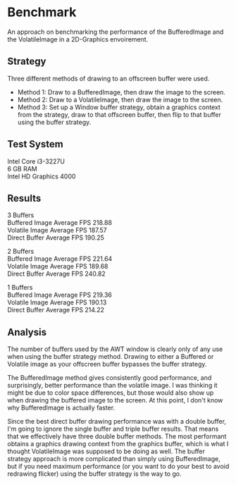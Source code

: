 # Benchmark
An approach on benchmarking the performance of the BufferedImage and the VolatileImage in a 2D-Graphics envoirement.

## Strategy
Three different methods of drawing to an offscreen buffer were used.
* Method 1: Draw to a BufferedImage, then draw the image to the screen.
* Method 2: Draw to a VolatileImage, then draw the image to the screen.
* Method 3: Set up a Window buffer strategy, obtain a graphics context from the strategy, draw to that offscreen buffer, then flip to that buffer using the buffer strategy.

## Test System
Intel Core i3-3227U<br/>
6 GB RAM<br/>
Intel HD Graphics 4000 

## Results
3 Buffers<br/>
Buffered Image Average FPS 218.88<br/>
Volatile Image Average FPS 187.57<br/>
Direct Buffer Average FPS 190.25

2 Buffers<br/>
Buffered Image Average FPS 221.64<br/>
Volatile Image Average FPS 189.68<br/>
Direct Buffer Average FPS 240.82

1 Buffers<br/>
Buffered Image Average FPS 219.36<br/>
Volatile Image Average FPS 190.13<br/>
Direct Buffer Average FPS 214.22

## Analysis
The number of buffers used by the AWT window is clearly only of any use when using the buffer strategy method.  Drawing to either a Buffered or Volatile image as your offscreen buffer bypasses the buffer strategy.

The BufferedImage method gives consistently good performance, and surprisingly, better performance than the volatile image.  I was thinking it might be due to color space differences, but those would also show up when drawing the buffered image to the screen.  At this point, I don't know why BufferedImage is actually faster.

Since the best direct buffer drawing performance was with a double buffer, I'm going to ignore the single buffer and triple buffer results.  That means that we effectively have three double buffer methods.  The most performant obtains a graphics drawing context from the graphics buffer, which is what I thought VolatileImage was supposed to be doing as well.  The buffer strategy approach is more complicated than simply using BufferedImage, but if you need maximum performance (or you want to do your best to avoid redrawing flicker) using the buffer strategy is the way to go.
